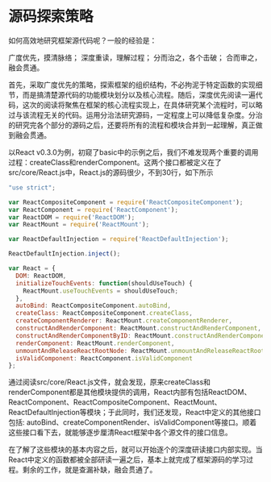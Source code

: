 # 源码探索策略

如何高效地研究框架源代码呢？一般的经验是：

广度优先，摸清脉络；
深度重读，理解过程；
分而治之，各个击破；
合而审之，融会贯通。

首先，采取广度优先的策略，探索框架的组织结构，不必拘泥于特定函数的实现细节，而是搞清楚源代码的功能模块划分以及核心流程。随后，深度优先阅读一遍代码，这次的阅读将聚焦在框架的核心流程实现上，在具体研究某个流程时，可以略过与该流程无关的代码。运用分治法研究源码，一定程度上可以降低复杂度。分治的研究完各个部分的源码之后，还要将所有的流程和模块合并到一起理解，真正做到融会贯通。

以React v0.3.0为例，初窥了basic中的示例之后，我们不难发现两个重要的调用过程：createClass和renderComponent。这两个接口都被定义在了src/core/React.js中，React.js的源码很少，不到30行，如下所示
```javascript
"use strict";

var ReactCompositeComponent = require('ReactCompositeComponent');
var ReactComponent = require('ReactComponent');
var ReactDOM = require('ReactDOM');
var ReactMount = require('ReactMount');

var ReactDefaultInjection = require('ReactDefaultInjection');

ReactDefaultInjection.inject();

var React = {
  DOM: ReactDOM,
  initializeTouchEvents: function(shouldUseTouch) {
    ReactMount.useTouchEvents = shouldUseTouch;
  },
  autoBind: ReactCompositeComponent.autoBind,
  createClass: ReactCompositeComponent.createClass,
  createComponentRenderer: ReactMount.createComponentRenderer,
  constructAndRenderComponent: ReactMount.constructAndRenderComponent,
  constructAndRenderComponentByID: ReactMount.constructAndRenderComponentByID,
  renderComponent: ReactMount.renderComponent,
  unmountAndReleaseReactRootNode: ReactMount.unmountAndReleaseReactRootNode,
  isValidComponent: ReactComponent.isValidComponent
};
```
通过阅读src/core/React.js文件，就会发现，原来createClass和renderComponent都是其他模块提供的调用，React内部有包括ReactDOM、ReactComponent、ReactCompositeComponent、ReactMount、ReactDefaultInjection等模块；于此同时，我们还发现，React中定义的其他接口包括: autoBind、createComponentRender、isValidComponent等接口。顺着这些接口看下去，就能够逐步厘清React框架中各个源文件的接口信息。

在了解了这些模块的基本内容之后，就可以开始逐个的深度研读接口内部实现。当React中定义的函数都被全部研读一遍之后，基本上就完成了框架源码的学习过程。剩余的工作，就是查漏补缺，融会贯通了。


